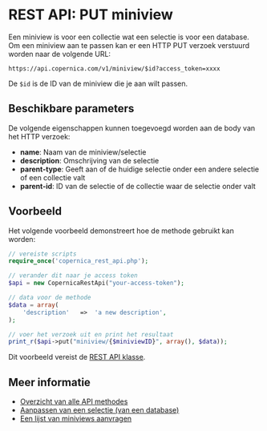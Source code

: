 # REST API: PUT miniview

Een miniview is voor een collectie wat een selectie is voor een database. 
Om een miniview aan te passen kan er een HTTP PUT verzoek verstuurd worden 
naar de volgende URL:

`https://api.copernica.com/v1/miniview/$id?access_token=xxxx`

De `$id` is de ID van de miniview die je aan wilt passen.

## Beschikbare parameters

De volgende eigenschappen kunnen toegevoegd worden aan de body van het HTTP verzoek:

- **name**: Naam van de miniview/selectie
- **description**: Omschrijving van de selectie
- **parent-type**: Geeft aan of de huidige selectie onder een andere selectie of een collectie valt
- **parent-id**: ID van de selectie of de collectie waar de selectie onder valt

## Voorbeeld

Het volgende voorbeeld demonstreert hoe de methode gebruikt kan worden:

```php
// vereiste scripts
require_once('copernica_rest_api.php');

// verander dit naar je access token
$api = new CopernicaRestApi("your-access-token");

// data voor de methode
$data = array(
	'description'   =>  'a new description',
);

// voer het verzoek uit en print het resultaat
print_r($api->put("miniview/{$miniviewID}", array(), $data));
```

Dit voorbeeld vereist de [REST API klasse](rest-php).

## Meer informatie

- [Overzicht van alle API methodes](rest-api)
- [Aanpassen van een selectie (van een database)](./rest-put-view)
- [Een lijst van miniviews aanvragen](./rest-get-collection-miniviews)
